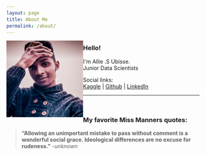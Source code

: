 ```yaml
---
layout: page
title: About Me
permalink: /about/
---
```



<img align="left" width="200" height="200" src="https://github.com/AllieUbisse/Infinite-Impact-insights/blob/master/images/Allie-github-blog-profile.jpeg">

### Hello!

I'm Allie .S Ubisse. <br/>
Junior Data Scientists <br/>

Social links:<br/>
[Kaggle]() | [Github]() | [LinkedIn]()<br/>


---
<br/>

### My favorite Miss Manners quotes:
> **“**Allowing an unimportant mistake to pass without comment is a wonderful social grace. Ideological differences are no excuse for rudeness.**”** *-unknown*
<br/>




